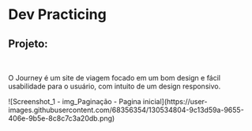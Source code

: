 # Dev Practicing


 <h2>Projeto:</h2> <br>
<p>
 O Journey é um site de viagem focado em um bom design e fácil usabilidade para o usuário, com intuito de um design responsivo.
</p>
![Screenshot_1 -  img_Paginação - Pagina inicial](https://user-images.githubusercontent.com/68356354/130534804-9c13d59a-9655-406e-9b5e-8c8c7c3a20db.png)

